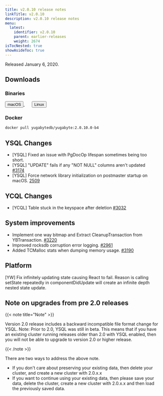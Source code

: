 ```yaml
---
title: v2.0.10 release notes
linkTitle: v2.0.10
description: v2.0.10 release notes
menu:
  latest:
    identifier: v2.0.10
    parent: earlier-releases
    weight: 2674
isTocNested: true
showAsideToc: true
---
```


Released January 6, 2020.

## Downloads

### Binaries

<a class="download-binary-link" href="https://downloads.yugabyte.com/yugabyte-2.0.10.0-darwin.tar.gz">
  <button>
    <i class="fab fa-apple"></i><span class="download-text">macOS</span>
  </button>
</a>
&nbsp; &nbsp; &nbsp; 
<a class="download-binary-link" href="https://downloads.yugabyte.com/yugabyte-2.0.10.0-linux.tar.gz">
  <button>
    <i class="fab fa-linux"></i><span class="download-text">Linux</span>
  </button>
</a>
<br />

### Docker

```sh
docker pull yugabytedb/yugabyte:2.0.10.0-b4
```

## YSQL Changes

* [YSQL] Fixed an issue with PgDocOp lifespan sometimes being too short.
* [YSQL] "UPDATE" fails if any "NOT NULL" columns aren't updated [#3174](https://github.com/yugabyte/yugabyte-db/issues/3174)
* [YSQL] Force network library initialization on postmaster startup on macOS. [2509](https://github.com/yugabyte/yugabyte-db/issues/2509)
 

## YCQL Changes 

* [YCQL] Table stuck in the keyspace after deletion [#3032](https://github.com/yugabyte/yugabyte-db/issues/3032)



## System improvements

* Implement one way bitmap and Extract CleanupTransaction from YBTransaction. [#3220](https://github.com/yugabyte/yugabyte-db/issues/3220)
* Improved rocksdb corruption error logging. [#2961](https://github.com/yugabyte/yugabyte-db/issues/2961)
* Added TCMalloc stats when dumping memory usage. [#3190](https://github.com/yugabyte/yugabyte-db/issues/3190)


## Platform

[YW] Fix infinitely updating state causing React to fail. Reason is calling setState repeatedly in componentDidUpdate will create an infinite depth nested state update.


## Note on upgrades from pre 2.0 releases

{{< note title="Note" >}}

Version 2.0 release includes a backward incompatible file format change for YSQL. Note: Prior to 2.0, YSQL was still in beta. This means that if you have an existing cluster running releases older than 2.0 with YSQL enabled, then you will not be able to upgrade to version 2.0 or higher release.

{{< /note >}}

There are two ways to address the above note.

* If you don't care about preserving your existing data, then delete your cluster, and create a new
  cluster with 2.0.x.x
* If you want to continue using your existing data, then please save your data,
  delete the cluster, create a new cluster with 2.0.x.x and then load the previously saved data.
